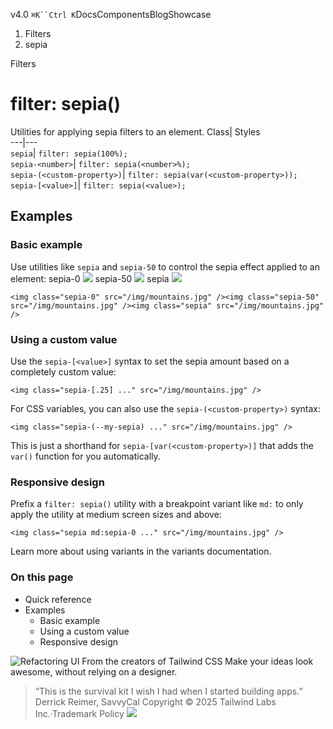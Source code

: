 v4.0
`⌘K``Ctrl K`DocsComponentsBlogShowcase
  1. Filters
  2. sepia


Filters
# filter: sepia()
Utilities for applying sepia filters to an element.
Class| Styles  
---|---  
`sepia`| `filter: sepia(100%);`  
`sepia-<number>`| `filter: sepia(<number>%);`  
`sepia-(<custom-property>)`| `filter: sepia(var(<custom-property>));`  
`sepia-[<value>]`| `filter: sepia(<value>);`  
## Examples
### Basic example
Use utilities like `sepia` and `sepia-50` to control the sepia effect applied to an element:
sepia-0
![](https://images.unsplash.com/photo-1554629947-334ff61d85dc?ixid=MnwxMjA3fDB8MHxwaG90by1wYWdlfHx8fGVufDB8fHx8&ixlib=rb-1.2.1&auto=format&fit=crop&w=1000&h=1000&q=90)
sepia-50
![](https://images.unsplash.com/photo-1554629947-334ff61d85dc?ixid=MnwxMjA3fDB8MHxwaG90by1wYWdlfHx8fGVufDB8fHx8&ixlib=rb-1.2.1&auto=format&fit=crop&w=1000&h=1000&q=90)
sepia
![](https://images.unsplash.com/photo-1554629947-334ff61d85dc?ixid=MnwxMjA3fDB8MHxwaG90by1wYWdlfHx8fGVufDB8fHx8&ixlib=rb-1.2.1&auto=format&fit=crop&w=1000&h=1000&q=90)
```
<img class="sepia-0" src="/img/mountains.jpg" /><img class="sepia-50" src="/img/mountains.jpg" /><img class="sepia" src="/img/mountains.jpg" />
```

### Using a custom value
Use the `sepia-[<value>]` syntax to set the sepia amount based on a completely custom value:
```
<img class="sepia-[.25] ..." src="/img/mountains.jpg" />
```

For CSS variables, you can also use the `sepia-(<custom-property>)` syntax:
```
<img class="sepia-(--my-sepia) ..." src="/img/mountains.jpg" />
```

This is just a shorthand for `sepia-[var(<custom-property>)]` that adds the `var()` function for you automatically.
### Responsive design
Prefix a `filter: sepia()` utility with a breakpoint variant like `md:` to only apply the utility at medium screen sizes and above:
```
<img class="sepia md:sepia-0 ..." src="/img/mountains.jpg" />
```

Learn more about using variants in the variants documentation.
### On this page
  * Quick reference
  * Examples
    * Basic example
    * Using a custom value
    * Responsive design


![Refactoring UI](https://tailwindcss.com/_next/image?url=%2F_next%2Fstatic%2Fmedia%2Fbook-promo.27d91093.png&w=256&q=75)
From the creators of Tailwind CSS
Make your ideas look awesome, without relying on a designer.
> “This is the survival kit I wish I had when I started building apps.”
> Derrick Reimer, SavvyCal
Copyright © 2025 Tailwind Labs Inc.·Trademark Policy
![](https://cdn.usefathom.com/?h=https%3A%2F%2Ftailwindcss.com&p=%2Fdocs%2Ffilter-sepia&r=&sid=PMFMDJGK&qs=%7B%7D&cid=92019760)
